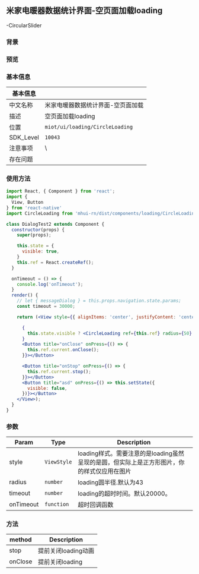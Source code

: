 ## 米家电暖器数据统计界面-空页面加载loading
-CircularSlider

### 背景
### 预览
### 基本信息
| 基本信息  |                                         |
| --------- | --------------------------------------- |
| 中文名称  | 米家电暖器数据统计界面-空页面加载                  |
| 描述      | 空页面加载loading |
| 位置      | `miot/ui/loading/CircleLoading` |
| SDK_Level | `10043`                                      |
| 注意事项  | \                                       |
| 存在问题  |  |

### 使用方法
```jsx
import React, { Component } from 'react';
import {
  View, Button
} from 'react-native'
import CircleLoading from 'mhui-rn/dist/components/loading/CircleLoading'

class DialogTest2 extends Component {
  constructor(props) {
    super(props);

    this.state = {
      visible: true,
    }
    this.ref = React.createRef();
  }

  onTimeout = () => {
    console.log('onTimeout');
  }
  render() {
    // let { messageDialog } = this.props.navigation.state.params;
    const timeout = 30000;

    return (<View style={{ alignItems: 'center', justifyContent: 'center' }}>

      {
        this.state.visible ? <CircleLoading ref={this.ref} radius={50} timeout={timeout} onTimeout={this.onTimeout}/>: null
      }
      <Button title="onClose" onPress={() => {
        this.ref.current.onClose();
      }}></Button>

      <Button title="onStop" onPress={() => {
        this.ref.current.stop();
      }}></Button>
      <Button title="asd" onPress={() => this.setState({
        visible: false,
      })}></Button>
    </View>);
  }
}
```

### 参数
| Param         | Type                                            | Description                                                  |
| ------------- | ----------------------------------------------- | ------------------------------------------------------------ |
|style| <code>ViewStyle</code>|loading样式。需要注意的是loading虽然呈现的是圆，但实际上是正方形图片，你的样式仅应用在图片|
|radius|<code>number</code> | loading圆半径.默认为43 |
|timeout| <code>number</code>|loading的超时时间。默认20000。|
|onTimeout|<code>function</code> | 超时回调函数 |


### 方法
| method         | Description                                                  |
| ------------- | -------------------------------------------- |
|stop| 提前关闭loading动画|
|onClose| 提前关闭loading|
